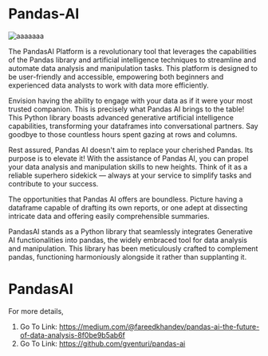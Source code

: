 # Pandas-AI
![aaaaaaa](https://github.com/acfilok96/Pandas-AI/assets/88615645/9b0dcfe4-96d1-44eb-80ef-cbd748fc13c7)

The PandasAI Platform is a revolutionary tool that leverages the capabilities of the Pandas library and artificial intelligence techniques to streamline and automate data analysis and manipulation tasks. This platform is designed to be user-friendly and accessible, empowering both beginners and experienced data analysts to work with data more efficiently.

Envision having the ability to engage with your data as if it were your most trusted companion. This is precisely what Pandas AI brings to the table! This Python library boasts advanced generative artificial intelligence capabilities, transforming your dataframes into conversational partners. Say goodbye to those countless hours spent gazing at rows and columns.

Rest assured, Pandas AI doesn't aim to replace your cherished Pandas. Its purpose is to elevate it! With the assistance of Pandas AI, you can propel your data analysis and manipulation skills to new heights. Think of it as a reliable superhero sidekick — always at your service to simplify tasks and contribute to your success.

The opportunities that Pandas AI offers are boundless. Picture having a dataframe capable of drafting its own reports, or one adept at dissecting intricate data and offering easily comprehensible summaries.

PandasAI stands as a Python library that seamlessly integrates Generative AI functionalities into pandas, the widely embraced tool for data analysis and manipulation. This library has been meticulously crafted to complement pandas, functioning harmoniously alongside it rather than supplanting it.

# PandasAI
For more details,
1. Go To Link: https://medium.com/@fareedkhandev/pandas-ai-the-future-of-data-analysis-8f0be9b5ab6f
2. Go To Link: https://github.com/gventuri/pandas-ai

